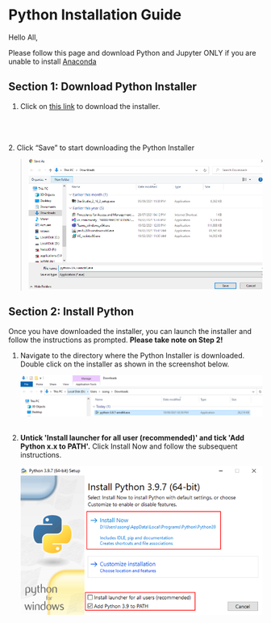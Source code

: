 # Python Installation Guide

[comment]: # (Testing out my first mkdocs)
Hello All,

Please follow this page and download Python and Jupyter ONLY if you are unable to install [Anaconda](/installer_guide/anaconda/)

## Section 1: Download Python Installer
1. Click on [this link](https://www.python.org/ftp/python/3.8.5/python-3.8.5-amd64.exe) to download the installer.
<!-- 1. Follow [this link](https://www.python.org/downloads/). Click on Download Python x.x.x (Download the latest version that you can see.) 
[Screenshot](img/python.png)   -->
    
<br></br>  
2. Click “Save” to start downloading the Python Installer  

>![Screenshot](img/save_pythonInt.png)


## Section 2: Install Python

Once you have downloaded the installer, you can launch the installer and follow the instructions as prompted. **Please take note on Step 2!**

1.	Navigate to the directory where the Python Installer is downloaded. Double click on the installer as shown in the screenshot below.

    ![Screenshot](img/run_installer_python.png)
<br></br>  

2. **Untick 'Install launcher for all user (recommended)' and tick 'Add Python x.x to PATH'.** Click Install Now and follow the subsequent instructions.

    ![Screenshot](img/python_inst1.png)
<br></br>  

<!-- ## Section 3: Install and Run Jupyter

Once Python is installed, you may run the following to install and run jupyter notebook.

1. In the search bar, search for command prompt and open it.

    ![Screenshot](img/inst_jup1.png)
<br></br>  

2. Type "pip install notebook" and hit enter. (Alternatively, you may type pip install jupyterlab". jupyterlab is another flavour of jupyter notebook.)

    ![Screenshot](img/inst_jup2.png)
<br></br>  

3. Once it is completed. Type "juypter notebook" to run the notebook (or "jupyterlab" if you installed jupyterlab). A tab will automatically open in your browser. If not, type localhost:8888 into any browser.

    ![Screenshot](img/inst_jup3.png) -->